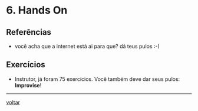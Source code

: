 # 6. Hands On

## Referências

* você acha que a internet está ai para que? dá teus pulos :-)


## Exercícios
* Instrutor, já foram 75 exercícios. Você também deve dar seus pulos: **Improvise**!


***

[voltar](https://github.com/josemarsilva/treina-sql-I/wiki/)